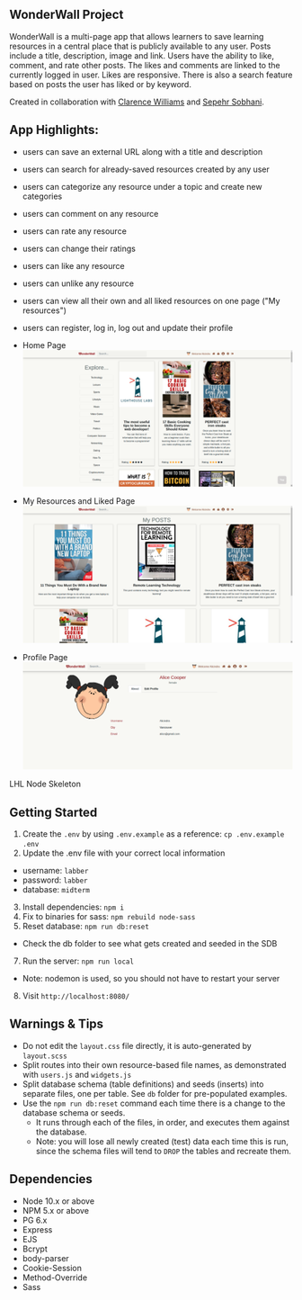 ## WonderWall Project

WonderWall is a multi-page app that allows learners to save learning resources in a central place that is publicly available to any user. Posts include a title, description, image and link. Users have the ability to like, comment, and rate other posts. The likes and comments are linked to the currently logged in user. Likes are responsive. There is also a search feature based on posts the user has liked or by keyword.

Created in collaboration with [Clarence Williams](https://github.com/c1ar3nc3) and [Sepehr Sobhani](https://github.com/Sepehr-Sobhani).

## App Highlights:

- users can save an external URL along with a title and description
- users can search for already-saved resources created by any user
- users can categorize any resource under a topic and create new categories
- users can comment on any resource
- users can rate any resource
- users can change their ratings
- users can like any resource
- users can unlike any resource
- users can view all their own and all liked resources on one page ("My resources")
- users can register, log in, log out and update their profile

- Home Page
  !["Home page"](https://github.com/DenysPyshniuk/resourceWall/blob/master/public/images/gitHub_screenshots/Screenshot-20210115175647-1918x974.png?raw=true)
- My Resources and Liked Page
  !["My posts"](https://github.com/DenysPyshniuk/resourceWall/blob/master/public/images/gitHub_screenshots/Screenshot-20210115175702-1918x974.png?raw=true)
- Profile Page
  !["Profile page"](https://github.com/DenysPyshniuk/resourceWall/blob/master/public/images/gitHub_screenshots/Screenshot-20210115175726-1641x653.png?raw=true)

LHL Node Skeleton

## Getting Started

1. Create the `.env` by using `.env.example` as a reference: `cp .env.example .env`
2. Update the .env file with your correct local information

- username: `labber`
- password: `labber`
- database: `midterm`

3. Install dependencies: `npm i`
4. Fix to binaries for sass: `npm rebuild node-sass`
5. Reset database: `npm run db:reset`

- Check the db folder to see what gets created and seeded in the SDB

7. Run the server: `npm run local`

- Note: nodemon is used, so you should not have to restart your server

8. Visit `http://localhost:8080/`

## Warnings & Tips

- Do not edit the `layout.css` file directly, it is auto-generated by `layout.scss`
- Split routes into their own resource-based file names, as demonstrated with `users.js` and `widgets.js`
- Split database schema (table definitions) and seeds (inserts) into separate files, one per table. See `db` folder for pre-populated examples.
- Use the `npm run db:reset` command each time there is a change to the database schema or seeds.
  - It runs through each of the files, in order, and executes them against the database.
  - Note: you will lose all newly created (test) data each time this is run, since the schema files will tend to `DROP` the tables and recreate them.

## Dependencies

- Node 10.x or above
- NPM 5.x or above
- PG 6.x
- Express
- EJS
- Bcrypt
- body-parser
- Cookie-Session
- Method-Override
- Sass
